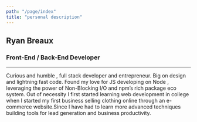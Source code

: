 ```yaml
---
path: "/page/index"
title: "personal description"
---
```


## Ryan Breaux

### Front-End / Back-End Developer

---

Curious and humble , full stack developer and entrepreneur. Big on design and lightning fast code. Found my love for JS developing on Node , leveraging the power of Non-Blocking I/O and npm’s rich package eco system. Out of necessity I first started learning web development in college when I started my first business selling clothing online through an e-commerce website.Since I have had to learn more advanced techniques building tools for lead generation and business productivity.
